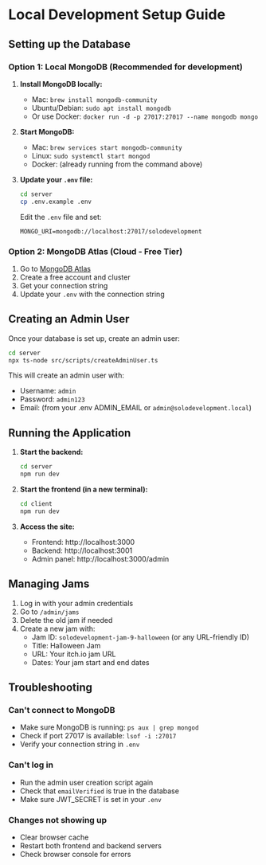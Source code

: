 # Local Development Setup Guide

## Setting up the Database

### Option 1: Local MongoDB (Recommended for development)

1. **Install MongoDB locally:**
   - Mac: `brew install mongodb-community`
   - Ubuntu/Debian: `sudo apt install mongodb`
   - Or use Docker: `docker run -d -p 27017:27017 --name mongodb mongo`

2. **Start MongoDB:**
   - Mac: `brew services start mongodb-community`
   - Linux: `sudo systemctl start mongod`
   - Docker: (already running from the command above)

3. **Update your `.env` file:**
   ```bash
   cd server
   cp .env.example .env
   ```

   Edit the `.env` file and set:
   ```
   MONGO_URI=mongodb://localhost:27017/solodevelopment
   ```

### Option 2: MongoDB Atlas (Cloud - Free Tier)

1. Go to [MongoDB Atlas](https://www.mongodb.com/atlas)
2. Create a free account and cluster
3. Get your connection string
4. Update your `.env` with the connection string

## Creating an Admin User

Once your database is set up, create an admin user:

```bash
cd server
npx ts-node src/scripts/createAdminUser.ts
```

This will create an admin user with:
- Username: `admin`
- Password: `admin123`
- Email: (from your .env ADMIN_EMAIL or `admin@solodevelopment.local`)

## Running the Application

1. **Start the backend:**
   ```bash
   cd server
   npm run dev
   ```

2. **Start the frontend (in a new terminal):**
   ```bash
   cd client
   npm run dev
   ```

3. **Access the site:**
   - Frontend: http://localhost:3000
   - Backend: http://localhost:3001
   - Admin panel: http://localhost:3000/admin

## Managing Jams

1. Log in with your admin credentials
2. Go to `/admin/jams`
3. Delete the old jam if needed
4. Create a new jam with:
   - Jam ID: `solodevelopment-jam-9-halloween` (or any URL-friendly ID)
   - Title: Halloween Jam
   - URL: Your itch.io jam URL
   - Dates: Your jam start and end dates

## Troubleshooting

### Can't connect to MongoDB
- Make sure MongoDB is running: `ps aux | grep mongod`
- Check if port 27017 is available: `lsof -i :27017`
- Verify your connection string in `.env`

### Can't log in
- Run the admin user creation script again
- Check that `emailVerified` is true in the database
- Make sure JWT_SECRET is set in your `.env`

### Changes not showing up
- Clear browser cache
- Restart both frontend and backend servers
- Check browser console for errors